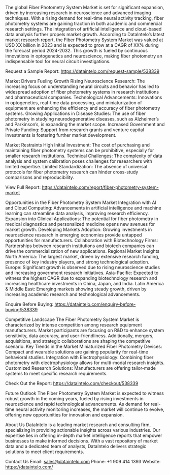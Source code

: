 The global Fiber Photometry System Market is set for significant expansion, driven by increasing research in neuroscience and advanced imaging techniques. With a rising demand for real-time neural activity tracking, fiber photometry systems are gaining traction in both academic and commercial research settings. The integration of artificial intelligence and cloud-based data analysis further propels market growth.
According to DataIntelo’s latest market research report, the Fiber Photometry System Market was valued at USD XX billion in 2023 and is expected to grow at a CAGR of XX% during the forecast period 2024-2032. This growth is fueled by continuous innovations in optogenetics and neuroscience, making fiber photometry an indispensable tool for neural circuit investigations.

Request a Sample Report: https://dataintelo.com/request-sample/538339

Market Drivers Fueling Growth
Rising Neuroscience Research: The increasing focus on understanding neural circuits and behavior has led to widespread adoption of fiber photometry systems in research institutions and pharmaceutical companies.
Technological Advancements: Innovations in optogenetics, real-time data processing, and miniaturization of equipment are enhancing the efficiency and accuracy of fiber photometry systems.
Growing Applications in Disease Studies: The use of fiber photometry in studying neurodegenerative diseases, such as Alzheimer’s and Parkinson’s, is expanding the market scope.
Increased Government and Private Funding: Support from research grants and venture capital investments is fostering further market development.

Market Restraints
High Initial Investment: The cost of purchasing and maintaining fiber photometry systems can be prohibitive, especially for smaller research institutions.
Technical Challenges: The complexity of data analysis and system calibration poses challenges for researchers with limited expertise.
Limited Standardization: The absence of universal protocols for fiber photometry research can hinder cross-study comparisons and reproducibility.

View Full Report: https://dataintelo.com/report/fiber-photometry-system-market

Opportunities in the Fiber Photometry System Market
Integration with AI and Cloud Computing: Advancements in artificial intelligence and machine learning can streamline data analysis, improving research efficiency.
Expansion into Clinical Applications: The potential for fiber photometry in medical diagnostics and personalized medicine opens new avenues for market growth.
Developing Markets Adoption: Growing investments in neuroscience research in emerging economies provide untapped opportunities for manufacturers.
Collaboration with Biotechnology Firms: Partnerships between research institutions and biotech companies can drive the commercialization of new applications.
Regional Market Insights
North America: The largest market, driven by extensive research funding, presence of key industry players, and strong technological adoption.
Europe: Significant growth is observed due to rising neuroscience studies and increasing government research initiatives.
Asia-Pacific: Expected to witness the highest CAGR due to expanding biotechnology research and increasing healthcare investments in China, Japan, and India.
Latin America & Middle East: Emerging markets showing steady growth, driven by increasing academic research and technological advancements.

Enquire Before Buying: https://dataintelo.com/enquiry-before-buying/538339

Competitive Landscape
The Fiber Photometry System Market is characterized by intense competition among research equipment manufacturers. Market participants are focusing on R&D to enhance system sensitivity, data accuracy, and user-friendliness. Additionally, mergers, acquisitions, and strategic collaborations are shaping the competitive scenario.
Key Trends in the Market
Miniaturized Fiber Photometry Devices: Compact and wearable solutions are gaining popularity for real-time behavioral studies.
Integration with Electrophysiology: Combining fiber photometry with electrophysiology allows for multi-modal research insights.
Customized Research Solutions: Manufacturers are offering tailor-made systems to meet specific research requirements.

Check Out the Report: https://dataintelo.com/checkout/538339

Future Outlook
The Fiber Photometry System Market is expected to witness robust growth in the coming years, fueled by rising investments in neuroscience and rapid technological advancements. As demand for real-time neural activity monitoring increases, the market will continue to evolve, offering new opportunities for innovation and expansion.

About Us
DataIntelo is a leading market research and consulting firm, specializing in providing actionable insights across various industries. Our expertise lies in offering in-depth market intelligence reports that empower businesses to make informed decisions. With a vast repository of market data and a dedicated team of analysts, DataIntelo delivers strategic solutions to meet client requirements.

Contact Us
Email: sales@dataintelo.com
Phone: +1 909 414 1393
Website: https://dataintelo.com/
 

